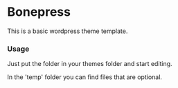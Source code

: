 <h1>Bonepress</h1>
This is a basic wordpress theme template.

<h3>Usage</h1>
Just put the folder in your themes folder and start editing.

In the 'temp' folder you can find files that are optional.